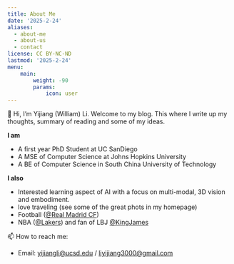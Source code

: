```yaml
---
title: About Me
date: '2025-2-24'
aliases:
  - about-me
  - about-us
  - contact
license: CC BY-NC-ND
lastmod: '2025-2-24'
menu:
    main: 
        weight: -90
        params:
            icon: user
---
```

👋 Hi, I’m Yijiang (William) Li. Welcome to my blog. This where I write up my thoughts, summary of reading and some of my ideas. 


**I am**
- A first year PhD Student at UC SanDiego
- A MSE of Computer Science at Johns Hopkins University
- A BE of Computer Science in South China University of Technology

**I also**
- Interested learning aspect of AI with a focus on multi-modal, 3D vision and embodiment.
- love traveling (see some of the great phots in my homepage)
- Football ([@Real Madrid CF](https://www.realmadrid.com/en-US))
- NBA ([@Lakers](https://x.com/Lakers)) and fan of LBJ [@KingJames](https://x.com/kingjames)


📫 How to reach me:
- Email: yijiangli@ucsd.edu / liyijiang3000@gmail.com